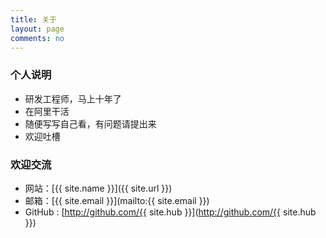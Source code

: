 ```yaml
---
title: 关于
layout: page
comments: no
---
```


### 个人说明

* 研发工程师，马上十年了
* 在阿里干活
* 随便写写自己看，有问题请提出来
* 欢迎吐槽

### 欢迎交流

* 网站：[{{ site.name }}]({{ site.url }})
* 邮箱：[{{ site.email }}](mailto:{{ site.email }})
* GitHub : [http://github.com/{{ site.hub }}](http://github.com/{{ site.hub }})
